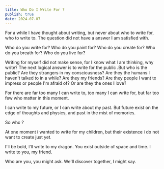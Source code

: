 ```yaml
---
title: Who Do I Write For ?
publish: true
date: 2024-07-07
---
```

For a while I have thought about writing, but never about who to write for, who to write to. The question did not have a answer I am satisfied with. 

Who do you write for? Who do you paint for? Who do you create for? Who do you breath for? Who do you live for?

Writing for myself did not make sense, for I know what I am thinking, why write? The next logical answer is to write for the public .But who is the public? Are they strangers in my consciousness? Are they the humans I haven't talked to in a while? Are they my friends? Are they people I want to impress or people I'm afraid of? Or are they the ones I love?

For there are far too many I can write to, too many I can write for, but far too few who matter in this moment.

I can write to my future, or I can write about my past. But future exist on the edge of thoughts and physics, and past in the mist of memories.

So who ?

At one moment i wanted to write for my children, but their existence i do not want to create just yet. 

I'll be bold, I'll write to my dragon. You exist outside of space and time. I write to you, my friend.

Who are you, you might ask. We'll discover together, I might say.

